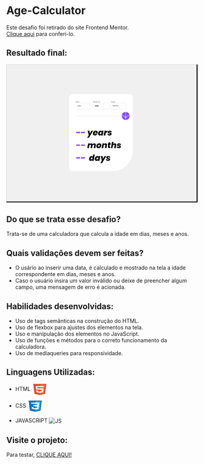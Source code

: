 # Age-Calculator

Este desafio foi retirado do site Frontend Mentor.<br>  [Clique aqui](https://www.frontendmentor.io/challenges/age-calculator-app-dF9DFFpj-Q) para conferi-lo.

## Resultado final:
 <img src="./assets/images/video-age-calculator.gif" alt="video da calculadora em funcionamento">

## Do que se trata esse desafio?
Trata-se de uma calculadora que calcula a idade em dias, meses e anos.

## Quais validações devem ser feitas?
- O usário ao inserir uma data, é calculado e mostrado na tela a idade correspondente em dias, meses e anos.
- Caso o usuário insira um valor inválido ou deixe de preencher algum campo, uma mensagem de erro é acionada.
  
## Habilidades desenvolvidas:
- Uso de tags semânticas na construção do HTML.
- Uso de flexbox para ajustes dos elementos na tela.
- Uso e manipulação dos elementos no JavaScript.
- Uso de funções e métodos para o correto funcionamento da calculadora.
- Uso de mediaqueries para responsividade.

## Linguagens Utilizadas:
- HTML <img align="center" alt="HTML" height="30" width="40" src="https://raw.githubusercontent.com/devicons/devicon/master/icons/html5/html5-original.svg">

- CSS  <img align="center" alt="CSS" height="30" width="40" src="https://raw.githubusercontent.com/devicons/devicon/master/icons/css3/css3-original.svg">

- JAVASCRIPT  <img align="center" alt="JS" height="30" width="40" src="https://cdn.jsdelivr.net/gh/devicons/devicon/icons/javascript/javascript-original.svg" />
          

## Visite o projeto:
Para testar, [CLIQUE AQUI!](https://jessica-os.github.io/Age-Calculator/)


